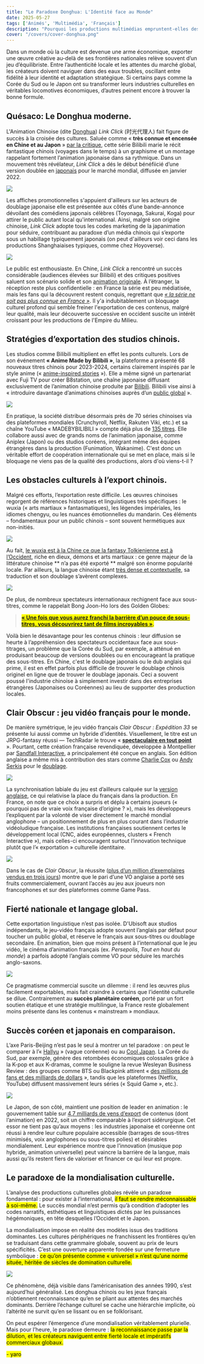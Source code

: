 ```yaml
---
title: "Le Paradoxe Donghua: L'Identité face au Monde"  
date: 2025-05-27  
tags: ['Animés', 'Multimédia', 'Français']  
description: "Pourquoi les productions multimédias empruntent-elles des esthétiques étrangères ?"
cover: "/covers/cover-donghua.png"
---
```


Dans un monde où la culture est devenue une arme économique, exporter une œuvre créative au-delà de ses frontières nationales relève souvent d’un jeu d’équilibriste. Entre l’authenticité locale et les attentes du marché global, les créateurs doivent naviguer dans des eaux troubles, oscillant entre fidélité à leur identité et adaptation stratégique. Si certains pays comme la Corée du Sud ou le Japon ont su transformer leurs industries culturelles en véritables locomotives économiques, d’autres peinent encore à trouver la bonne formule.

## Quésaco: Le Donghua moderne.

L'Animation Chinoise (dite [Donghua](https://en.wikipedia.org/wiki/Chinese_animation)) *Link Click* (时光代理人) fait figure de succès à la croisée des cultures. Saluée comme « **très connue et encensée en Chine et au Japon** » [par la critique](https://www.allocine.fr/series/ficheserie-29267/critiques/), cette série Bilibili marie le récit fantastique chinois (voyages dans le temps) à un graphisme et un montage rappelant fortement l’animation japonaise dans sa rythmique. Dans un mouvement très révélateur, *Link Click* a dés le début bénéfiicié d’une version doublée en [japonais]((https://animecorner.me/link-click-gets-new-trailer-and-visual-ahead-of-japanese-dub-premiere/#:~:text=Link%20Click%2C%20popular%20donghua%20series%2C,in%20Japan%20on%20January%209)) pour le marché mondial, diffusée en janvier 2022.

![](image-245.png)

Les affiches promotionnelles s'appuient d'ailleurs sur les acteurs de doublage japonaise elle est présentée aux côtés d’une bande-annonce dévoilant des comédiens japonais célèbres (Toyonaga, Sakurai, Koga) pour attirer le public autant local qu'international. Ainsi, malgré son origine chinoise, *Link Click* adopte tous les codes marketing de la japanimation pour séduire, contribuant au paradoxe d’un média chinois qui s’exporte sous un habillage typiquement japonais (on peut d'ailleurs voir ceci dans les productions Shanghaiaises typiques, comme chez Hoyoverse).

![](image-246.png)

Le public est enthousiaste. En Chine, *Link Click* a rencontré un succès considérable (audiences élevées sur Bilibili) et des critiques positives saluent son scénario solide et son [animation originale](https://www.allocine.fr/series/ficheserie-29267/critiques/#:~:text=Il%20est%20édité%20pour%20Bilibili,rivaliser%20avec%20de%20bons%20thrillers). À l’étranger, la réception reste plus confidentielle : en France la série est peu médiatisée, mais les fans qui la découvrent restent conquis, regrettant que [*« la série ne soit pas plus connue en France »*](https://www.allocine.fr/series/ficheserie-29267/critiques/#:~:text=Cet%20animé%20chinois%20est%20une,de%20voyager%20dans%20le%20passé). Il y'a indubitablement un bloquage culturel profond qui semble freiner l'exportation de ces contenus, malgré leur qualité, mais leur découverte successive en occident suscite un intérêt croissant pour les productions de l'Empire du Milieu.

## Stratégies d’exportation des studios chinois.

Les studios comme Bilibili multiplient en effet les ponts culturels. Lors de son événement **« Anime Made by Bilibili »**, la plateforme a présenté 68 nouveaux titres chinois pour 2023-2024, certains clairement inspirés par le style anime (« [anime-inspired stories](https://www.anitrendz.com/news/2023/09/28/bilibili-unveils-68-chinese-animation-titles-at-industry-event#:~:text=During%20the%20ANIME%20MADE%20BY,Be%20Hero%20X%2C%20among%20others) »). Elle a même signé un partenariat avec Fuji TV pour créer B8station, une chaîne japonaise diffusant exclusivement de l’animation chinoise produite par [Bilibili](https://www.anitrendz.com/news/2023/09/28/bilibili-unveils-68-chinese-animation-titles-at-industry-event#). Bilibili vise ainsi à « introduire davantage d’animations chinoises auprès d’un [public global](https://www.anitrendz.com/news/2023/09/28/bilibili-unveils-68-chinese-animation-titles-at-industry-event#) ».

![](image-247.png)

En pratique, la société distribue désormais près de 70 séries chinoises via des plateformes mondiales (Crunchyroll, Netflix, Rakuten Viki, etc.) et sa chaîne YouTube « MADEBYBILIBILI » compte déjà plus de [135 titres](https://www.anitrendz.com/news/2023/09/28/bilibili-unveils-68-chinese-animation-titles-at-industry-event#). Elle collabore aussi avec de grands noms de l’animation japonaise, comme Aniplex (Japon) ou des studios coréens, intégrant même des équipes étrangères dans la production (Funimation, Wakanime).
C'est donc un véritable effort de coopération internationale qui se met en place, mais si le bloquage ne viens pas de la qualité des productions, alors d'où viens-t-il ?

## Les obstacles culturels à l’export chinois.

Malgré ces efforts, l’exportation reste difficile. Les œuvres chinoises regorgent de références historiques et linguistiques très spécifiques : le wuxia (« arts martiaux » fantasmatiques), les légendes impériales, les idiomes chengyu, ou les nuances émotionnelles du mandarin. Ces éléments – fondamentaux pour un public chinois – sont souvent hermétiques aux non-initiés.

![](image-250.png)

Au fait, [le wuxia est à la Chine ce que la fantasy Tolkienienne est à l’Occident](https://www.reddit.com/r/Fantasy/comments/q7gdl4/clarifying_wuxia_xianxia_and_related_chinese/?show=original), riche en dieux, démons et arts martiaux : ce genre majeur de la littérature chinoise ** n’a pas été exporté ** malgré son énorme popularité locale. Par ailleurs, la langue chinoise étant [très dense et contextuelle](https://www.researchgate.net/publication/368829582_HULAT_at_SemEval-2023_Task_9_Data_augmentation_for_pre-trained_transformers_applied_to_Multilingual_Tweet_Intimacy_Analysis), sa traduction et son doublage s’avèrent complexes.

![](image-251.png)

De plus, de nombreux spectateurs internationaux rechignent face aux sous-titres, comme le rappelait Bong Joon-Ho lors des Golden Globes:
> <mark> [ **« Une fois que vous aurez franchi la barrière d’un pouce de sous-titres, vous découvrirez tant de films incroyables »**](https://www.dazeddigital.com/film-tv/article/47346/1/parasite-director-bong-joon-ho-golden-globes-subtitles-foreign-language-films#:~:text=“Once%20you%20overcome%20the%20one,acceptance%20speech%20mostly%20in%20Korean). </mark>

Voilà bien le désavantage pour les contenus chinois : leur diffusion se heurte à l’appréhension des spectateurs occidentaux face aux sous-titrages, un problème que la Corée du Sud, par exemple, a atténué en produisant beaucoup de versions doublées ou en encourageant la pratique des sous-titres. En Chine, c'est le doublage japonais ou le dub anglais qui prime, il est en effet parfois plus difficile de trouver le doublage chinois originel en ligne que de trouver le doublage japonais. Ceci a souvent poussé l'industrie chinoise à simplement investir dans des entreprises étrangères (Japonaises ou Coréennes) au lieu de supporter des production locales.

## Clair Obscur : jeu vidéo français pour le monde.

De manière symétrique, le jeu vidéo français *Clair Obscur : Expédition 33* se présente lui aussi comme un hybride d’identités. Visuellement, le titre est un JRPG-fantasy réussi — TechRadar le trouve « [**spectaculaire en tout point**](https://www.techradar.com/gaming/clair-obscur-expedition-33-review#:~:text=) ». Pourtant, cette création française revendiquée, développée à Montpellier par [Sandfall Interactive](https://www.sandfall.co), a principalement été conçue en anglais. Son édition anglaise a même mis à contribution des stars comme [Charlie Cox](https://en.wikipedia.org/wiki/Charlie_Cox) ou [Andy Serkis](https://en.wikipedia.org/wiki/Andy_Serkis) pour le [doublage](https://fr.wikipedia.org/wiki/Clair_Obscur:_Expedition_33#:~:text=Le%20soutien%20financier%20de%20l%27éditeur,9).

![](image-252.png)

La synchronisation labiale du jeu est d’ailleurs calquée sur la [version anglaise](https://fr.wikipedia.org/wiki/Clair_Obscur:_Expedition_33#:~:text=La%20synchronisation%20labiale%20des%20personnages,10), ce qui relativise la place du français dans la production. En France, on note que ce choix a surpris et déplu à certains joueurs (« pourquoi pas de vraie voix française d’origine ? »), mais les développeurs l’expliquent par la volonté de viser directement le marché mondial anglophone – un positionnement de plus en plus courant dans l’industrie vidéoludique française. Les institutions françaises soutiennent certes le développement local (CNC, aides européennes, clusters « French Interactive »), mais celles-ci encouragent surtout l’innovation technique plutôt que l’« exportation » culturelle identitaire.

![](image-253.png)

Dans le cas de *Clair Obscur*, la réussite ([plus d’un million d’exemplaires vendus en trois jours](https://www.radiotimes.com/technology/gaming/clair-obscur-expedition-33-sales-player-count/#:~:text=At%20the%20time%20of%20writing%2C,more%20than%201%20million%20copies)) montre que le pari d’une VO anglaise a porté ses fruits commercialement, ouvrant l’accès au jeu aux joueurs non francophones et sur des plateformes comme Game Pass.

## Fierté nationale et langage global.

Cette exportation linguistique n’est pas isolée. D'Ubisoft aux studios indépendants, le jeu-vidéo français adopte souvent l’anglais par défaut pour toucher un public global, et réserve le français aux sous-titres ou doublage secondaire. En animation, bien que moins présent à l’international que le jeu vidéo, le cinéma d’animation français (ex. *Persepolis*, *Tout en haut du monde*) a parfois adopté l’anglais comme VO pour séduire les marchés anglo-saxons.

![](image-254.png)

Ce pragmatisme commercial suscite un dilemme : il rend les œuvres plus facilement exportables, mais fait craindre à certains que l’identité culturelle se dilue. Contrairement au **succès planétaire coréen**, porté par un fort soutien étatique et une stratégie multilingue, la France reste globalement moins présente dans les contenus « mainstream » mondiaux.

## Succès coréen et japonais en comparaison.

L’axe Paris-Beijing n’est pas le seul à montrer un tel paradoxe : on peut le comparer à l’« [Hallyu](https://en.wikipedia.org/wiki/Korean_Wave) » (vague coréenne) ou au [Cool Japan](https://fr.wikipedia.org/wiki/Cool_Japan). La Corée du Sud, par exemple, génère des retombées économiques colossales grâce à la K-pop et aux K-dramas, comme le souligne la revue Wesleyan Business Review : des groupes comme BTS ou Blackpink attirent « [des millions de fans et des milliards de dollars](https://www.wesleyanbusinessreview.com/issue-x-the-macroeconomy/blog-post-title-three-kh6nb#:~:text=entertainment%20industry%20lies%20at%20the,global%20success%20of%20Parasite%20and) », tandis que les plateformes (Netflix, YouTube) diffusent massivement leurs séries (« Squid Game », etc.).

![](image-255.png)

Le Japon, de son côté, maintient une position de leader en animation : le gouvernement table sur [4,7 milliards de yens d’export](https://english.kyodonews.net/news/2024/06/476e1a0c184f-japan-aims-for-anime-games-sales-abroad-to-hit-20-tril-yen-by-2033.html#:~:text=According%20to%20the%20government%2C%20overseas,7%20trillion%20yen%20in%202022) de contenus (dont l’animation) en 2022, soit un chiffre comparable à l’export sidérurgique. Cet essor ne tient pas qu’aux moyens : les industries japonaise et coréenne ont réussi à rendre leur culture populaire accessible (barrages de sous-titres minimisés, voix anglophones ou sous-titres polies) et désirables mondialement. Leur expérience montre que l’innovation (musique pop hybride, animation universelle) peut vaincre la barrière de la langue, mais aussi qu’ils restent fiers de valoriser et financer ce qui leur est propre.

## Le paradoxe de la mondialisation culturelle.

L’analyse des productions culturelles globales révèle un paradoxe fondamental : pour exister à l’international, <mark>il faut se rendre méconnaissable à soi-même.</mark> Le succès mondial n’est permis qu’à condition d’adopter les codes narratifs, esthétiques et linguistiques dictés par les puissances hégémoniques, en tête desquelles l’Occident et le Japon.

La mondialisation impose en réalité des modèles issus des traditions dominantes. Les cultures périphériques ne franchissent les frontières qu’en se traduisant dans cette grammaire globale, souvent au prix de leurs spécificités. C’est une ouverture apparente fondée sur une fermeture symbolique : <mark>ce qu’on présente comme « universel » n’est qu’une norme située, héritée de siècles de domination culturelle.</mark>

![](image-256.png)

Ce phénomène, déjà visible dans l’américanisation des années 1990, s’est aujourd’hui généralisé. Les donghua chinois ou les jeux français n’obtiennent reconnaissance qu’en se pliant aux attentes des marchés dominants. Derrière l’échange culturel se cache une hiérarchie implicite, où l’altérité ne survit qu’en se lissant ou en se folklorisant.

On peut espérer l’émergence d’une mondialisation véritablement plurielle. Mais pour l’heure, le paradoxe demeure : <mark>la reconnaissance passe par la dilution, et les créateurs naviguent entre fierté locale et impératifs commerciaux globaux.</mark>

  <mark>- yaro</mark>